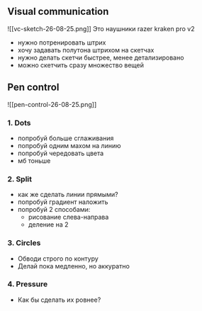 ## Visual communication

![[vc-sketch-26-08-25.png]]
Это наушники razer kraken pro v2

- нужно потренировать штрих
- хочу задавать полутона штрихом на скетчах
- нужно делать скетчи быстрее, менее детализировано
- можно скетчить сразу множество вещей
## Pen control

![[pen-control-26-08-25.png]]

### 1. Dots

- попробуй больше сглаживания
- попробуй одним махом на линию
- попробуй чередовать цвета
- мб тоньше

### 2. Split

- как же сделать линии прямыми?
- попробуй градиент наложить
- попробуй 2 способами:
	- рисование слева-направа
	- деление на 2

### 3. Circles

- Обводи строго по контуру
- Делай пока медленно, но аккуратно

### 4. Pressure

- Как бы сделать их ровнее?